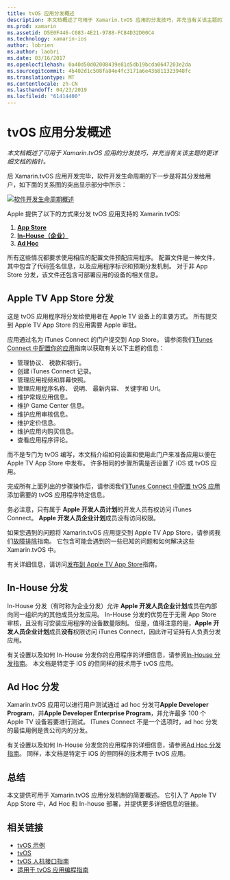```yaml
---
title: tvOS 应用分发概述
description: 本文档概述了可用于 Xamarin.tvOS 应用的分发技巧，并充当有关该主题的更详细文档的指针。
ms.prod: xamarin
ms.assetid: D5E0F446-C083-4E21-9788-FC84D32D00C4
ms.technology: xamarin-ios
author: lobrien
ms.author: laobri
ms.date: 03/16/2017
ms.openlocfilehash: 0a40d50d02008439e81d5db19bcda0647203e2da
ms.sourcegitcommit: 4b402d1c508fa84e4fc3171a6e43b811323948fc
ms.translationtype: MT
ms.contentlocale: zh-CN
ms.lasthandoff: 04/23/2019
ms.locfileid: "61414400"
---
```

# <a name="tvos-app-distribution-overview"></a>tvOS 应用分发概述

_本文档概述了可用于 Xamarin.tvOS 应用的分发技巧，并充当有关该主题的更详细文档的指针。_


后 Xamarin.tvOS 应用开发完毕，软件开发生命周期的下一步是将其分发给用户，如下面的关系图的突出显示部分中所示：


[![软件开发生命周期概述](images/publishingdiagram.png)](images/publishingdiagram.png#lightbox)


Apple 提供了以下的方式来分发 tvOS 应用支持的 Xamarin.tvOS:

1. [**App Store**](#Apple-TV-App-Store-Distribution)
2. [**In-House（企业）**](#In-House-Distribution) 
2. [**Ad Hoc**](#Ad_Hoc_Distribution) 

所有这些情况都要求使用相应的配置文件预配应用程序。 配置文件是一种文件，其中包含了代码签名信息，以及应用程序标识和预期分发机制。 对于非 App Store 分发，该文件还包含可部署应用的设备的相关信息。

<a name="Apple-TV-App-Store-Distribution" />

## <a name="apple-tv-app-store-distribution"></a>Apple TV App Store 分发

这是 tvOS 应用程序将分发给使用者在 Apple TV 设备上的主要方式。 所有提交到 Apple TV App Store 的应用需要 Apple 审批。

应用通过名为 iTunes Connect 的门户提交到 App Store。 请参阅我们[iTunes Connect 中配置你的应用](~/ios/deploy-test/app-distribution/app-store-distribution/itunesconnect.md)指南以获取有关以下主题的信息：

- 管理协议、 税款和银行。
- 创建 iTunes Connect 记录。
- 管理应用视频和屏幕快照。
- 管理应用程序名称、 说明、 最新内容、 关键字和 Url。
- 维护常规应用信息。
- 维护 Game Center 信息。
- 维护应用审核信息。
- 维护定价信息。
- 维护应用内购买信息。
- 查看应用程序评论。

而不是专门为 tvOS 编写，本文档介绍如何设置和使用此门户来准备应用以便在 Apple TV App Store 中发布。 许多相同的步骤所需是否设置了 iOS 或 tvOS 应用。

完成所有上面列出的步骤操作后，请参阅我们[iTunes Connect 中配置 tvOS 应用](~/ios/tvos/deploy-test/app-distribution/itunes-connect.md)添加需要的 tvOS 应用程序特定信息。

务必注意，只有属于 **Apple 开发人员计划**的开发人员有权访问 iTunes Connect。 **Apple 开发人员企业计划**成员没有访问权限。

如果您遇到的问题将 Xamarin.tvOS 应用提交到 Apple TV App Store，请参阅我们[故障排除](~/ios/tvos/troubleshooting.md)指南。 它包含可能会遇到的一些已知的问题和如何解决这些 Xamarin.tvOS 中。

有关详细信息，请访问[发布到 Apple TV App Store](~/ios/tvos/deploy-test/app-distribution/app-store-publishing.md)指南。

<a name="In-House-Distribution" />

## <a name="in-house-distribution"></a>In-House 分发

In-House 分发（有时称为企业分发）允许 **Apple 开发人员企业计划**成员在内部向同一组织内的其他成员分发应用。 In-House 分发的优势在于无需 App Store 审核，且没有可安装应用程序的设备数量限制。 但是，值得注意的是，**Apple 开发人员企业计划**成员**没有**权限访问 iTunes Connect，因此许可证持有人负责分发应用。

有关设置以及如何 In-House 分发你的应用程序的详细信息，请参阅[In-House 分发指南](~/ios/deploy-test/app-distribution/in-house-distribution.md)。 本文档是特定于 iOS 的但同样的技术用于 tvOS 应用。

<a name="Ad_Hoc_Distribution"/>

## <a name="ad-hoc-distribution"></a>Ad Hoc 分发

Xamarin.tvOS 应用可以进行用户测试通过 ad hoc 分发可**Apple Developer Program**，并**Apple Developer Enterprise Program**，并允许最多 100 个 Apple TV 设备若要进行测试。 ITunes Connect 不是一个选项时，ad hoc 分发的最佳用例是贵公司内的分发。

有关设置以及如何 In-House 分发您的应用程序的详细信息，请参阅[Ad Hoc 分发指南](~/ios/deploy-test/app-distribution/ad-hoc-distribution.md)。 同样，本文档是特定于 iOS 的但同样的技术用于 tvOS 应用。

<a name="Summary" />

## <a name="summary"></a>总结

本文提供可用于 Xamarin.tvOS 应用分发机制的简要概述。 它引入了 Apple TV App Store 中，Ad Hoc 和 In-house 部署，并提供更多详细信息的链接。



## <a name="related-links"></a>相关链接

- [tvOS 示例](https://developer.xamarin.com/samples/tvos/all/)
- [tvOS](https://developer.apple.com/tvos/)
- [tvOS 人机接口指南](https://developer.apple.com/tvos/human-interface-guidelines/)
- [适用于 tvOS 应用编程指南](https://developer.apple.com/library/prerelease/tvos/documentation/General/Conceptual/AppleTV_PG/)
